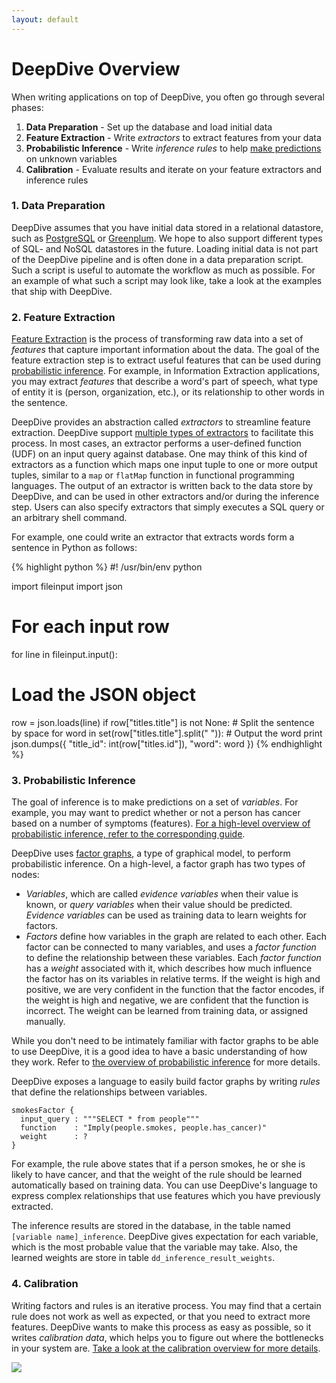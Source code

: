 ```yaml
---
layout: default
---
```


# DeepDive Overview

When writing applications on top of DeepDive, you often go through several phases:

1. **Data Preparation** - Set up the database and load initial data
2. **Feature Extraction** - Write *extractors* to extract features from your data
3. **Probabilistic Inference** - Write *inference rules* to help [make predictions](/doc/general/inference.html) on unknown variables
4. **Calibration** - Evaluate results and iterate on your feature extractors and inference rules

### 1. Data Preparation

DeepDive assumes that you have initial data stored in a relational datastore, such as [PostgreSQL](http://postgresql.org/) or [Greenplum](http://gopivotal.com/products/pivotal-greenplum-database). We hope to also support different types of SQL- and NoSQL datastores in the future. Loading initial data is not part of the DeepDive pipeline and is often done in a data preparation script. Such a script is useful to automate the workflow as much as possible. For an example of what such a script may look like, take a look at the examples that ship with DeepDive.

### 2. Feature Extraction

<!-- TODO -->

[Feature Extraction](http://en.wikipedia.org/wiki/Feature_extraction) is the process of transforming raw data into a set of *features* that capture important information about the data. The goal of the feature extraction step is to extract useful features that can be used during [probabilistic inference](/doc/general/inference.html). For example, in Information Extraction applications, you may extract *features* that describe a word's part of speech, what type of entity it is (person, organization, etc.), or its relationship to other words in the sentence.

DeepDive provides an abstraction called *extractors* to streamline feature extraction. 
DeepDive support [multiple types of extractors](/doc/extractors.html) to facilitate this process.
In most cases, an extractor performs a user-defined function (UDF) on an input query against database. One may think of this kind of extractors as a function which maps one input tuple to one or more output tuples, similar to a `map` or `flatMap` function in functional programming languages. The output of an extractor is written back to the data store by DeepDive, and can be used in other extractors and/or during the inference step.
Users can also specify extractors that simply executes a SQL query or an arbitrary shell command.

<!-- Because extractors operate on *stdin* and *stdout* they can be arbitrary executable files, written in any programming language. If you are familiar with Hadoop, this is quite similar to how Hadoop streaming functions are written.  -->

For example, one could write an extractor that extracts words form a sentence in Python as follows:

{% highlight python %}
#! /usr/bin/env python

import fileinput
import json

# For each input row
for line in fileinput.input():
  # Load the JSON object
  row = json.loads(line)
  if row["titles.title"] is not None:
    # Split the sentence by space
    for word in set(row["titles.title"].split(" ")):
      # Output the word
      print json.dumps({
        "title_id": int(row["titles.id"]), 
        "word": word
      })
{% endhighlight %}


### 3. Probabilistic Inference

The goal of inference is to make predictions on a set of *variables*. For example, you may want to predict whether or not a person has cancer based on a number of symptoms (features). [For a high-level overview of probabilistic inference, refer to the corresponding guide](/doc/general/inference.html).

DeepDive uses [factor graphs](http://en.wikipedia.org/wiki/Factor_graph), a type of graphical model, to perform probabilistic inference. On a high-level, a factor graph has two types of nodes:

- *Variables*, which are called *evidence variables* when their value is known, or *query variables* when their value should be predicted. *Evidence variables* can be used as training data to learn weights for factors.
- *Factors* define how variables in the graph are related to each other. Each factor can be connected to many variables, and uses a *factor function* to define the relationship between these variables. Each *factor function* has a *weight* associated with it, which describes how much influence the factor has on its variables in relative terms. If the weight is high and positive, we are very confident in the function that the factor encodes, if the weight is high and negative, we are confident that the function is incorrect. The weight can be learned from training data, or assigned manually.

While you don't need to be intimately familiar with factor graphs to be able to use DeepDive, it is a good idea to have a basic understanding of how they work. Refer to [the overview of probabilistic inference](/doc/general/inference.html) for more details.

DeepDive exposes a language to easily build factor graphs by writing *rules* that define the relationships between variables. 

    smokesFactor {
      input_query : """SELECT * from people"""
      function    : "Imply(people.smokes, people.has_cancer)"
      weight      : ?
    }

For example, the rule above states that if a person smokes, he or she is likely to have cancer, and that the weight of the rule should be learned automatically based on training data. You can use DeepDive's language to express complex relationships that use features which you have previously extracted.

The inference results are stored in the database, in the table named `[variable name]_inference`. DeepDive gives expectation for each variable, which is the most probable value that the variable may take. Also, the learned weights are store in table `dd_inference_result_weights`.

### 4. Calibration

Writing factors and rules is an iterative process. You may find that a certain rule does not work as well as expected, or that you need to extract more features. DeepDive wants to make this process as easy as possible, so it writes *calibration data*, which helps you to figure out where the bottlenecks in your system are. [Take a look at the calibration overview for more details](doc/general/calibration.html).

![]({{site.baseurl}}/images/calibration_example.png)




